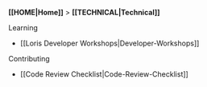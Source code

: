 **[[HOME|Home]]** > **[[TECHNICAL|Technical]]**

Learning
- [[Loris Developer Workshops|Developer-Workshops]]

Contributing
- [[Code Review Checklist|Code-Review-Checklist]]
